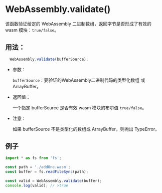 # WebAssembly.validate\(\)

该函数验证给定的 WebAssembly 二进制数组，返回字节是否形成了有效的 wasm 模块：`true/false`。

## 用法：

```js
  WebAssembly.validate(bufferSource);
```

* 参数：

  `bufferSource`：要验证的WebAssembly二进制代码的类型化数组 或 ArrayBuffer。

* 返回值：

  一个指定 bufferSource 是否有效 wasm 模块的布尔值 `true/false`。

* 注意：

  如果 bufferSource 不是类型化的数组或 ArrayBuffer，则抛出 TypeError。

## 例子

```ts
import * as fs from 'fs';

const path = './addOne.wasm';
const buffer = fs.readFileSync(path);

const valid = WebAssembly.validate(buffer);
console.log(valid); // >true
```





